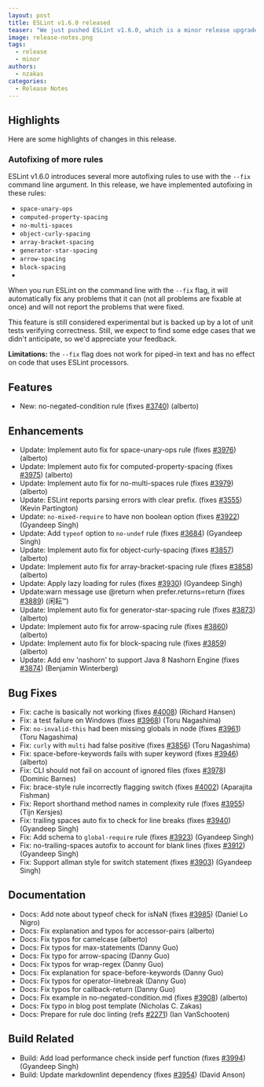 ```yaml
---
layout: post
title: ESLint v1.6.0 released
teaser: "We just pushed ESLint v1.6.0, which is a minor release upgrade of ESLint. This release adds some new features and fixes several bugs found in the previous release."
image: release-notes.png
tags:
  - release
  - minor
authors:
  - nzakas
categories:
  - Release Notes
---
```


## Highlights

Here are some highlights of changes in this release.

### Autofixing of more rules

ESLint v1.6.0 introduces several more autofixing rules to use with the `--fix` command line argument. In this release, we have implemented autofixing in these rules:

* `space-unary-ops`
* `computed-property-spacing`
* `no-multi-spaces`
* `object-curly-spacing`
* `array-bracket-spacing`
* `generator-star-spacing`
* `arrow-spacing`
* `block-spacing`
*

When you run ESLint on the command line with the `--fix` flag, it will automatically fix any problems that it can (not all problems are fixable at once) and will not report the problems that were fixed.

This feature is still considered experimental but is backed up by a lot of unit tests verifying correctness. Still, we expect to find some edge cases that we didn't anticipate, so we'd appreciate your feedback.

**Limitations:** the `--fix` flag does not work for piped-in text and has no effect on code that uses ESLint processors.

## Features

* New: no-negated-condition rule (fixes [#3740](https://github.com/eslint/eslint/issues/3740)) (alberto)

## Enhancements

* Update: Implement auto fix for space-unary-ops rule (fixes [#3976](https://github.com/eslint/eslint/issues/3976)) (alberto)
* Update: Implement auto fix for computed-property-spacing (fixes [#3975](https://github.com/eslint/eslint/issues/3975)) (alberto)
* Update: Implement auto fix for no-multi-spaces rule (fixes [#3979](https://github.com/eslint/eslint/issues/3979)) (alberto)
* Update: ESLint reports parsing errors with clear prefix. (fixes [#3555](https://github.com/eslint/eslint/issues/3555)) (Kevin Partington)
* Update: `no-mixed-require` to have non boolean option (fixes [#3922](https://github.com/eslint/eslint/issues/3922)) (Gyandeep Singh)
* Update: Add `typeof` option to `no-undef` rule (fixes [#3684](https://github.com/eslint/eslint/issues/3684)) (Gyandeep Singh)
* Update: Implement auto fix for object-curly-spacing (fixes [#3857](https://github.com/eslint/eslint/issues/3857)) (alberto)
* Update: Implement auto fix for array-bracket-spacing rule (fixes [#3858](https://github.com/eslint/eslint/issues/3858)) (alberto)
* Update: Apply lazy loading for rules (fixes [#3930](https://github.com/eslint/eslint/issues/3930)) (Gyandeep Singh)
* Update:warn message use @return when prefer.returns=return (fixes [#3889](https://github.com/eslint/eslint/issues/3889)) (闲耘™)
* Update: Implement auto fix for generator-star-spacing rule (fixes [#3873](https://github.com/eslint/eslint/issues/3873)) (alberto)
* Update: Implement auto fix for arrow-spacing rule (fixes [#3860](https://github.com/eslint/eslint/issues/3860)) (alberto)
* Update: Implement auto fix for block-spacing rule (fixes [#3859](https://github.com/eslint/eslint/issues/3859)) (alberto)
* Update: Add env 'nashorn' to support Java 8 Nashorn Engine (fixes [#3874](https://github.com/eslint/eslint/issues/3874)) (Benjamin Winterberg)

## Bug Fixes

* Fix: cache is basically not working (fixes [#4008](https://github.com/eslint/eslint/issues/4008)) (Richard Hansen)
* Fix: a test failure on Windows (fixes [#3968](https://github.com/eslint/eslint/issues/3968)) (Toru Nagashima)
* Fix: `no-invalid-this` had been missing globals in node (fixes [#3961](https://github.com/eslint/eslint/issues/3961)) (Toru Nagashima)
* Fix: `curly` with `multi` had false positive (fixes [#3856](https://github.com/eslint/eslint/issues/3856)) (Toru Nagashima)
* Fix: space-before-keywords fails with super keyword (fixes [#3946](https://github.com/eslint/eslint/issues/3946)) (alberto)
* Fix: CLI should not fail on account of ignored files (fixes [#3978](https://github.com/eslint/eslint/issues/3978)) (Dominic Barnes)
* Fix: brace-style rule incorrectly flagging switch (fixes [#4002](https://github.com/eslint/eslint/issues/4002)) (Aparajita Fishman)
* Fix: Report shorthand method names in complexity rule (fixes [#3955](https://github.com/eslint/eslint/issues/3955)) (Tijn Kersjes)
* Fix: trailing spaces auto fix to check for line breaks (fixes [#3940](https://github.com/eslint/eslint/issues/3940)) (Gyandeep Singh)
* Fix: Add schema to `global-require` rule (fixes [#3923](https://github.com/eslint/eslint/issues/3923)) (Gyandeep Singh)
* Fix: no-trailing-spaces autofix to account for blank lines (fixes [#3912](https://github.com/eslint/eslint/issues/3912)) (Gyandeep Singh)
* Fix: Support allman style for switch statement (fixes [#3903](https://github.com/eslint/eslint/issues/3903)) (Gyandeep Singh)

## Documentation

* Docs: Add note about typeof check for isNaN (fixes [#3985](https://github.com/eslint/eslint/issues/3985)) (Daniel Lo Nigro)
* Docs: Fix explanation and typos for accessor-pairs (alberto)
* Docs: Fix typos for camelcase (alberto)
* Docs: Fix typos for max-statements (Danny Guo)
* Docs: Fix typo for arrow-spacing (Danny Guo)
* Docs: Fix typos for wrap-regex (Danny Guo)
* Docs: Fix explanation for space-before-keywords (Danny Guo)
* Docs: Fix typos for operator-linebreak (Danny Guo)
* Docs: Fix typos for callback-return (Danny Guo)
* Docs: Fix example in no-negated-condition.md (fixes [#3908](https://github.com/eslint/eslint/issues/3908)) (alberto)
* Docs: Fix typo in blog post template (Nicholas C. Zakas)
* Docs: Prepare for rule doc linting (refs [#2271](https://github.com/eslint/eslint/issues/2271)) (Ian VanSchooten)

## Build Related

* Build: Add load performance check inside perf function (fixes [#3994](https://github.com/eslint/eslint/issues/3994)) (Gyandeep Singh)
* Build: Update markdownlint dependency (fixes [#3954](https://github.com/eslint/eslint/issues/3954)) (David Anson)
